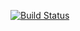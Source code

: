 [![Build Status](https://travis-ci.org/sys-cat/linelogin.svg?branch=master)](https://travis-ci.org/sys-cat/linelogin)
